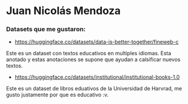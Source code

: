# Juan Nicolás Mendoza

### Datasets que me gustaron:

- https://huggingface.co/datasets/data-is-better-together/fineweb-c

Este es un dataset con textos educativos en multiples idiomas. Esta anotado y estas anotaciones se supone que ayudan a calsificar nuevos textos.

- https://huggingface.co/datasets/institutional/institutional-books-1.0

Este es un dataset de libros eduativos de la Universidad de Harvrad, me gusto justamente por que es educativo :v.
